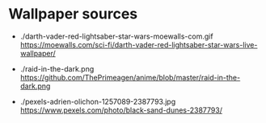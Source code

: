 # Wallpaper sources

- ./darth-vader-red-lightsaber-star-wars-moewalls-com.gif https://moewalls.com/sci-fi/darth-vader-red-lightsaber-star-wars-live-wallpaper/

- ./raid-in-the-dark.png https://github.com/ThePrimeagen/anime/blob/master/raid-in-the-dark.png

- ./pexels-adrien-olichon-1257089-2387793.jpg https://www.pexels.com/photo/black-sand-dunes-2387793/
